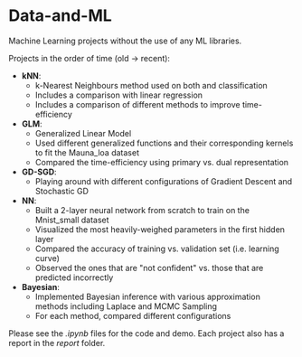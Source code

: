 # Data-and-ML
Machine Learning projects without the use of any ML libraries.

Projects in the order of time (old -> recent):
* __kNN__: 
  * k-Nearest Neighbours method used on both and classification
  * Includes a comparison with linear regression
  * Includes a comparison of different methods to improve time-efficiency
* __GLM__: 
  * Generalized Linear Model
  * Used different generalized functions and their corresponding kernels to fit the Mauna_loa dataset
  * Compared the time-efficiency using primary vs. dual representation
* __GD-SGD__:
  * Playing around with different configurations of Gradient Descent and Stochastic GD
* __NN__:
  * Built a 2-layer neural network from scratch to train on the Mnist_small dataset
  * Visualized the most heavily-weighed parameters in the first hidden layer
  * Compared the accuracy of training vs. validation set (i.e. learning curve)
  * Observed the ones that are "not confident" vs. those that are predicted incorrectly
 * __Bayesian__:
   * Implemented Bayesian inference with various approximation methods including Laplace and MCMC Sampling
   * For each method, compared different configurations
  
Please see the _.ipynb_ files for the code and demo. Each project also has a report in the _report_ folder.
